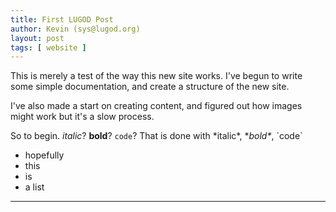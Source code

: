 ```yaml
---
title: First LUGOD Post
author: Kevin (sys@lugod.org)
layout: post
tags: [ website ]
---
```


This is merely a test of the way this new site works. I've begun to write some simple documentation, and create a structure of the new site.

I've also made a start on creating content, and figured out how images might work but it's a slow process.

So to begin. *italic*? **bold**? `code`?
That is done with \*italic\*, \**bold\**, \`code\`
* hopefully
* this
* is 
* a list

----
